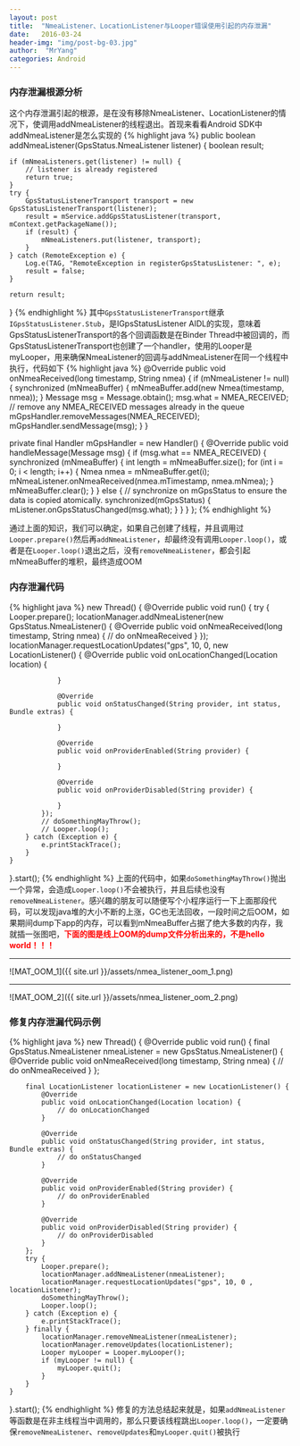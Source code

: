 ```yaml
---
layout: post
title:  "NmeaListener、LocationListener与Looper错误使用引起的内存泄漏"
date:   2016-03-24
header-img: "img/post-bg-03.jpg"
author:  "MrYang"
categories: Android
---
```

### 内存泄漏根源分析
这个内存泄漏引起的根源，是在没有移除NmeaListener、LocationListener的情况下，使调用addNmeaListener的线程退出。首现来看看Android SDK中addNmeaListener是怎么实现的
{% highlight java %}
public boolean addNmeaListener(GpsStatus.NmeaListener listener) {
    boolean result;

    if (mNmeaListeners.get(listener) != null) {
        // listener is already registered
        return true;
    }
    try {
        GpsStatusListenerTransport transport = new GpsStatusListenerTransport(listener);
        result = mService.addGpsStatusListener(transport, mContext.getPackageName());
        if (result) {
            mNmeaListeners.put(listener, transport);
        }
    } catch (RemoteException e) {
        Log.e(TAG, "RemoteException in registerGpsStatusListener: ", e);
        result = false;
    }

    return result;
}
{% endhighlight %}
其中`GpsStatusListenerTransport`继承`IGpsStatusListener.Stub`，是IGpsStatusListener AIDL的实现，意味着GpsStatusListenerTransport的各个回调函数是在Binder Thread中被回调的，而GpsStatusListenerTransport也创建了一个handler，使用的Looper是myLooper，用来确保NmeaListener的回调与addNmeaListener在同一个线程中执行，代码如下
{% highlight java %}
@Override
public void onNmeaReceived(long timestamp, String nmea) {
    if (mNmeaListener != null) {
        synchronized (mNmeaBuffer) {
            mNmeaBuffer.add(new Nmea(timestamp, nmea));
        }
        Message msg = Message.obtain();
        msg.what = NMEA_RECEIVED;
        // remove any NMEA_RECEIVED messages already in the queue
        mGpsHandler.removeMessages(NMEA_RECEIVED);
        mGpsHandler.sendMessage(msg);
    }
}

private final Handler mGpsHandler = new Handler() {
    @Override
    public void handleMessage(Message msg) {
        if (msg.what == NMEA_RECEIVED) {
            synchronized (mNmeaBuffer) {
                int length = mNmeaBuffer.size();
                for (int i = 0; i < length; i++) {
                    Nmea nmea = mNmeaBuffer.get(i);
                    mNmeaListener.onNmeaReceived(nmea.mTimestamp, nmea.mNmea);
                }
                mNmeaBuffer.clear();
            }
        } else {
            // synchronize on mGpsStatus to ensure the data is copied atomically.
            synchronized(mGpsStatus) {
                mListener.onGpsStatusChanged(msg.what);
            }
        }
    }
};
{% endhighlight %}

通过上面的知识，我们可以确定，如果自己创建了线程，并且调用过`Looper.prepare()`然后再`addNmeaListener`，却最终没有调用`Looper.loop()`，或者是在`Looper.loop()`退出之后，没有`removeNmeaListener`，都会引起mNmeaBuffer的堆积，最终造成OOM

### 内存泄漏代码
{% highlight java %}
new Thread() {
    @Override
    public void run() {
        try {
            Looper.prepare();
            locationManager.addNmeaListener(new GpsStatus.NmeaListener() {
                @Override
                public void onNmeaReceived(long timestamp, String nmea) {
                    // do onNmeaReceived
                }
            });
            locationManager.requestLocationUpdates("gps", 10, 0, new LocationListener() {
                @Override
                public void onLocationChanged(Location location) {

                }

                @Override
                public void onStatusChanged(String provider, int status, Bundle extras) {

                }

                @Override
                public void onProviderEnabled(String provider) {

                }

                @Override
                public void onProviderDisabled(String provider) {

                }
            });
            // doSomethingMayThrow();
            // Looper.loop();
        } catch (Exception e) {
            e.printStackTrace();
        }
    }
}.start();
{% endhighlight %}
上面的代码中，如果`doSomethingMayThrow()`抛出一个异常，会造成`Looper.loop()`不会被执行，并且后续也没有`removeNmeaListener`。感兴趣的朋友可以随便写个小程序运行一下上面那段代码，可以发现java堆的大小不断的上涨，GC也无法回收，一段时间之后OOM，如果期间dump下app的内存，可以看到mNmeaBuffer占据了绝大多数的内存，我就插一张图吧，<strong><font color="red">下面的图是线上OOM的dump文件分析出来的，不是hello world！！！</font></strong>

-----
![MAT_OOM_1]({{ site.url }}/assets/nmea_listener_oom_1.png)

-----
![MAT_OOM_2]({{ site.url }}/assets/nmea_listener_oom_2.png)

### 修复内存泄漏代码示例

{% highlight java %}
new Thread() {
    @Override
    public void run() {
        final GpsStatus.NmeaListener nmeaListener = new GpsStatus.NmeaListener() {
            @Override
            public void onNmeaReceived(long timestamp, String nmea) {
                // do onNmeaReceived
            }
        };

        final LocationListener locationListener = new LocationListener() {
            @Override
            public void onLocationChanged(Location location) {
                // do onLocationChanged
            }

            @Override
            public void onStatusChanged(String provider, int status, Bundle extras) {
                // do onStatusChanged
            }

            @Override
            public void onProviderEnabled(String provider) {
                // do onProviderEnabled
            }

            @Override
            public void onProviderDisabled(String provider) {
                // do onProviderDisabled
            }
        };
        try {
            Looper.prepare();
            locationManager.addNmeaListener(nmeaListener);
            locationManager.requestLocationUpdates("gps", 10, 0 , locationListener);
            doSomethingMayThrow();
            Looper.loop();
        } catch (Exception e) {
            e.printStackTrace();
        } finally {
            locationManager.removeNmeaListener(nmeaListener);
            locationManager.removeUpdates(locationListener);
            Looper myLooper = Looper.myLooper();
            if (myLooper != null) {
                myLooper.quit();
            }
        }
    }
}.start();
{% endhighlight %}
修复的方法总结起来就是，如果`addNmeaListener`等函数是在非主线程当中调用的，那么只要该线程跳出`Looper.loop()`，一定要确保`removeNmeaListener`、`removeUpdates`和`myLooper.quit()`被执行
